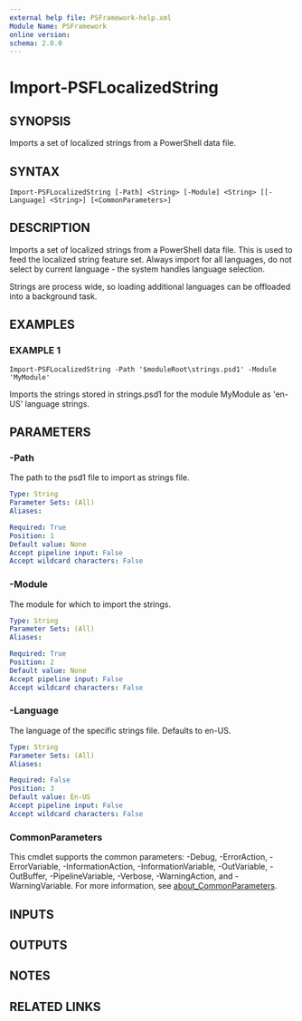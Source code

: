 ```yaml
---
external help file: PSFramework-help.xml
Module Name: PSFramework
online version:
schema: 2.0.0
---
```


# Import-PSFLocalizedString

## SYNOPSIS
Imports a set of localized strings from a PowerShell data file.

## SYNTAX

```
Import-PSFLocalizedString [-Path] <String> [-Module] <String> [[-Language] <String>] [<CommonParameters>]
```

## DESCRIPTION
Imports a set of localized strings from a PowerShell data file.
This is used to feed the localized string feature set.
Always import for all languages, do not select by current language - the system handles language selection.

Strings are process wide, so loading additional languages can be offloaded into a background task.

## EXAMPLES

### EXAMPLE 1
```
Import-PSFLocalizedString -Path '$moduleRoot\strings.psd1' -Module 'MyModule'
```

Imports the strings stored in strings.psd1 for the module MyModule as 'en-US' language strings.

## PARAMETERS

### -Path
The path to the psd1 file to import as strings file.

```yaml
Type: String
Parameter Sets: (All)
Aliases:

Required: True
Position: 1
Default value: None
Accept pipeline input: False
Accept wildcard characters: False
```

### -Module
The module for which to import the strings.

```yaml
Type: String
Parameter Sets: (All)
Aliases:

Required: True
Position: 2
Default value: None
Accept pipeline input: False
Accept wildcard characters: False
```

### -Language
The language of the specific strings file.
Defaults to en-US.

```yaml
Type: String
Parameter Sets: (All)
Aliases:

Required: False
Position: 3
Default value: En-US
Accept pipeline input: False
Accept wildcard characters: False
```

### CommonParameters
This cmdlet supports the common parameters: -Debug, -ErrorAction, -ErrorVariable, -InformationAction, -InformationVariable, -OutVariable, -OutBuffer, -PipelineVariable, -Verbose, -WarningAction, and -WarningVariable. For more information, see [about_CommonParameters](http://go.microsoft.com/fwlink/?LinkID=113216).

## INPUTS

## OUTPUTS

## NOTES

## RELATED LINKS

